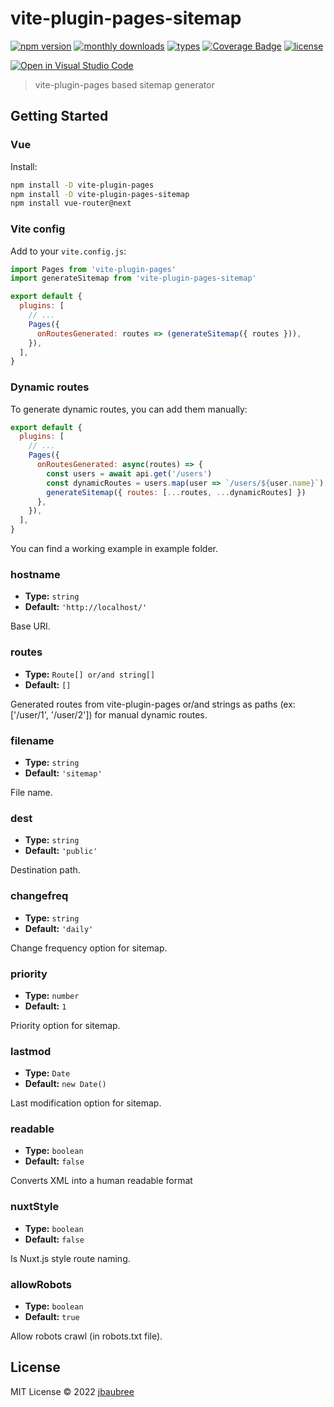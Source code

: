 # vite-plugin-pages-sitemap

[![npm version](https://badgen.net/npm/v/vite-plugin-pages-sitemap)](https://www.npmjs.com/package/vite-plugin-pages-sitemap)
[![monthly downloads](https://badgen.net/npm/dm/vite-plugin-pages-sitemap)](https://www.npmjs.com/package/vite-plugin-pages-sitemap)
[![types](https://badgen.net/npm/types/vite-plugin-pages)](https://github.com/jbaubree/vite-plugin-pages-sitemap/blob/main/src/types.ts)
[![Coverage Badge](https://img.shields.io/endpoint?url=https://gist.githubusercontent.com/jbaubree/c7b3044dcd6c4203f33a3b93ca236ce1/raw/50691ecd5172277c1d3020224856b24883d44bb3/vite-plugin-pages-sitemap__heads_main.json)](https://img.shields.io/endpoint?url=https://gist.githubusercontent.com/jbaubree/c7b3044dcd6c4203f33a3b93ca236ce1/raw/50691ecd5172277c1d3020224856b24883d44bb3/vite-plugin-pages-sitemap__heads_main.json)
[![license](https://badgen.net/npm/license/vite-plugin-pages)](https://github.com/jbaubree/vite-plugin-pages-sitemap/blob/main/LICENSE)

[![Open in Visual Studio Code](https://open.vscode.dev/badges/open-in-vscode.svg)](https://open.vscode.dev/jbaubree/vite-plugin-pages-sitemap)

> vite-plugin-pages based sitemap generator

## Getting Started

### Vue

Install:

```bash
npm install -D vite-plugin-pages
npm install -D vite-plugin-pages-sitemap
npm install vue-router@next
```

### Vite config

Add to your `vite.config.js`:

```js
import Pages from 'vite-plugin-pages'
import generateSitemap from 'vite-plugin-pages-sitemap'

export default {
  plugins: [
    // ...
    Pages({
      onRoutesGenerated: routes => (generateSitemap({ routes })),
    }),
  ],
}
```

### Dynamic routes

To generate dynamic routes, you can add them manually:

```js
export default {
  plugins: [
    // ...
    Pages({
      onRoutesGenerated: async(routes) => {
        const users = await api.get('/users')
        const dynamicRoutes = users.map(user => `/users/${user.name}`)
        generateSitemap({ routes: [...routes, ...dynamicRoutes] })
      },
    }),
  ],
}
```

You can find a working example in example folder.

### hostname

- **Type:** `string`
- **Default:** `'http://localhost/'`

Base URI.

### routes

- **Type:** `Route[] or/and string[]`
- **Default:** `[]`

Generated routes from vite-plugin-pages or/and strings as paths (ex: ['/user/1', '/user/2']) for manual dynamic routes.

### filename

- **Type:** `string`
- **Default:** `'sitemap'`

File name.

### dest

- **Type:** `string`
- **Default:** `'public'`

Destination path.

### changefreq

- **Type:** `string`
- **Default:** `'daily'`

Change frequency option for sitemap.

### priority

- **Type:** `number`
- **Default:** `1`

Priority option for sitemap.

### lastmod

- **Type:** `Date`
- **Default:** `new Date()`

Last modification option for sitemap.

### readable

- **Type:** `boolean`
- **Default:** `false`

Converts XML into a human readable format

### nuxtStyle

- **Type:** `boolean`
- **Default:** `false`

Is Nuxt.js style route naming.

### allowRobots

- **Type:** `boolean`
- **Default:** `true`

Allow robots crawl (in robots.txt file).

## License

MIT License © 2022 [jbaubree](https://github.com/jbaubree)
